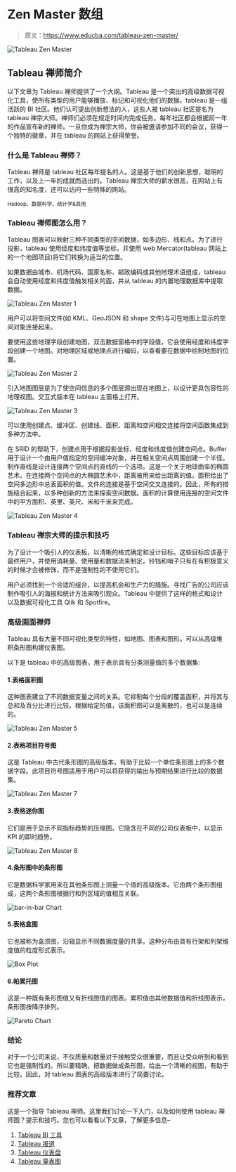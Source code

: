# Zen Master 数组

> 原文：<https://www.educba.com/tableau-zen-master/>

![Tableau Zen Master](img/ef8451db2004210b85a99b1ed95c34b8.png)



## Tableau 禅师简介

以下文章为 Tableau 禅师提供了一个大纲。Tableau 是一个突出的高级数据可视化工具，使所有类型的用户能够播放、标记和可视化他们的数据。tableau 是一组活跃的 BI 社区。他们认可提出创新想法的人，这些人被 tableau 社区提名为 tableau 禅宗大师。禅师们必须在规定时间内完成任务。每年社区都会根据前一年的作品宣布新的禅师。一旦你成为禅宗大师，你会被邀请参加不同的会议，获得一个独特的徽章，并在 tableau 的网站上获得荣誉。

### 什么是 Tableau 禅师？

Tableau 禅师是 tableau 社区每年提名的人。这是基于他们的创新思想，聪明的工作，以及上一年的成就而选出的。Tableau 禅宗大师的薪水很高，在网站上有很高的知名度，还可以访问一些特殊的网站。

<small>Hadoop、数据科学、统计学&其他</small>

### Tableau 禅师图怎么用？

Tableau 图表可以映射三种不同类型的空间数据，如多边形、线和点。为了进行投影，tableau 使用经度和纬度值等坐标，并使用 web Mercator(tableau 网站上的一个地图项目)将它们转换为适当的位置。

如果数据由城市、机场代码、国家名称、邮政编码或其他地理术语组成，tableau 会自动使用经度和纬度值触发相关的面，并从 tableau 的内置地理数据库中提取数据。

![Tableau Zen Master 1](img/8d2204da15c1bd6254b1bd87620b8681.png)



用户可以将空间文件(如 KML、GeoJSON 和 shape 文件)与可在地图上显示的空间对象连接起来。

要使用这些地理字段创建地图，双击数据窗格中的字段值，它会使用经度和纬度字段创建一个地图。对地理区域或地理点进行编码，以查看要在数据中绘制地图的位置。

![Tableau Zen Master 2](img/efb77ce655718f93a483cfb6cb03f4e8.png)



引入地图图层是为了使空间信息的多个图层源出现在地图上，以设计更具包容性的地理视图。交互式版本在 tableau 主窗格上打开。

![Tableau Zen Master 3](img/9f84aa290317d9790bd02694cd2e8abc.png)



可以使用创建点、缓冲区、创建线、面积、距离和空间相交连接将空间函数集成到多种方法中。

在 SRID 的帮助下，创建点用于根据投影坐标、经度和纬度值创建空间点。Buffer 用于设计一个由用户值指定的空间缓冲对象，并在相关空间点周围创建一个半径。制作直线是设计连接两个空间点的直线的一个选项。这是一个关于地球曲率的椭圆艺术。在连接两个空间点的大椭圆艺术中，距离被用来给出距离的值。面积给出了空间多边形中总表面积的值。文件的连接是基于空间交叉连接的。因此，所有的措施结合起来，以多种创新的方法来探索空间数据。面积的计算使用连接的空间文件中的平方面积、英里、英尺、米和千米来完成。

![Tableau Zen Master 4](img/c12fa840fade6a3770a66cc730188d22.png)



### Tableau 禅宗大师的提示和技巧

为了设计一个吸引人的仪表板，以清晰的格式确定和设计目标。这些目标应该基于最终用户，并使用消耗量、使用量和数据流来制定。铃铛和哨子只有在有积极意义的时候才会被修饰，而不是强制性的不使用它们。

用户必须找到一个合适的组合，以提高机会和生产力的措施。寻找广告的公司应该制作吸引人的海报和统计方法来吸引观众。Tableau 中提供了这样的格式和设计以及数据可视化工具 Qlik 和 Spotfire。

### 高级画面禅师

Tableau 具有大量不同可视化类型的特性，如地图、图表和图形。可以从高级堆积条形图构建仪表图。

以下是 tableau 中的高级图表，用于表示具有分类测量值的多个数据集:

#### 1.表格面积图

这种图表建立了不同数据变量之间的关系。它抑制每个分段的覆盖面积，并将其与总和及百分比进行比较。根据给定的值，该面积图可以是离散的，也可以是连续的。

![Tableau Zen Master 5](img/0e749b7a5eb31f6a84c0b0327e84f9b6.png)



#### 2.表格项目符号图

这是 Tableau 中古代条形图的高级版本，有助于比较一个单位条形图上的多个数据字段。此项目符号图适用于用户可以将获得的输出与预期结果进行比较的数据集。

![Tableau Zen Master 7](img/a788b2e813a9e015d539845f4534edb7.png)



#### 3.表格迷你图

它们是用于显示不同指标趋势的压缩图。它隐含在不同的公司仪表板中，以显示 KPI 的即时趋势。

![Tableau Zen Master 8](img/6e0acb9dd73a56534424131e3b9f5d0e.png)



#### 4.条形图中的条形图

它是数据科学家用来在其他条形图上测量一个值的高级版本。它由两个条形图组成，这两个条形图根据行和列区域的值相互关联。

![bar-in-bar Chart](img/3f8642dd0a405d4aef058f1ba736b997.png)



#### 5.表格盒图

它也被称为盒须图，沿轴显示不同数据度量的共享。这种分布由具有行架和列架维度值的粒度形式表示。

![Box Plot](img/2e19ab995542a18f76ec3e46e837d805.png)



#### 6.帕累托图

这是一种既有条形图值又有折线图值的图表。累积值由其他数据值和折线图表示，条形图按降序排列。

![Pareto Chart](img/51cd6d787dab1ec07264ecb734f63084.png)



### 结论

对于一个公司来说，不仅质量和数量对于接触受众很重要，而且让受众听到和看到它也是强制性的。所以要精确，把数据做成条形图，给出一个清晰的视图，有助于比较。因此，对 tableau 图表的高级版本进行了简要讨论。

### 推荐文章

这是一个指导 Tableau 禅师。这里我们讨论一下入门，以及如何使用 tableau 禅师图？提示和技巧。您也可以看看以下文章，了解更多信息–

1.  [Tableau BI 工具](https://www.educba.com/tableau-bi-tool/)
2.  [Tableau 报道](https://www.educba.com/tableau-reporting/)
3.  [Tableau 仪表盘](https://www.educba.com/tableau-dashboard-with-examples/)
4.  [Tableau 量表图](https://www.educba.com/tableau-gauge-chart/)






